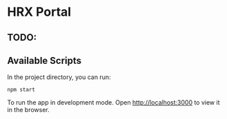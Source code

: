 # HRX Portal

## TODO:


## Available Scripts

In the project directory, you can run:

`npm start`

To run the app in development mode.
Open [http://localhost:3000](http://localhost:3000) to view it in the browser.
